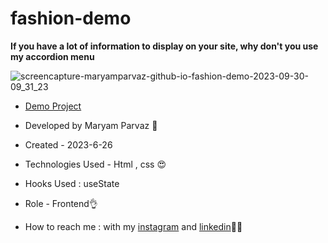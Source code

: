 # fashion-demo
**If you have a lot of information to display on your site, why don't you use my accordion menu**


![screencapture-maryamparvaz-github-io-fashion-demo-2023-09-30-09_31_23](https://github.com/maryamparvaz/fashion-demo/assets/124708513/1f5a6210-63cc-40c5-bfe0-a8ee0b210938)



- [Demo Project](https://maryamparvaz.github.io/fashion-demo/)


- Developed by Maryam Parvaz 🙎

- Created - 2023-6-26

- Technologies Used - Html , css 😍

- Hooks Used : useState 

- Role - Frontend👌

- How to reach me : with my [instagram](https://www.instagram.com/maryamparvaz_web) and [linkedin](https://www.linkedin.com/in/maryamparvaz)👩‍💻
